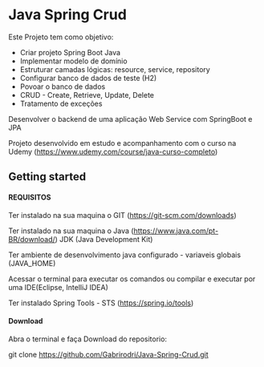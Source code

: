 # Java Spring Crud

Este Projeto tem como objetivo:
- Criar projeto Spring Boot Java
- Implementar modelo de domínio
- Estruturar camadas lógicas: resource, service, repository
- Configurar banco de dados de teste (H2)
- Povoar o banco de dados
- CRUD - Create, Retrieve, Update, Delete
- Tratamento de exceções

Desenvolver o backend de uma aplicação Web Service com SpringBoot e JPA

Projeto desenvolvido em estudo e acompanhamento com o curso na Udemy (https://www.udemy.com/course/java-curso-completo)

## Getting started

#### REQUISITOS

Ter instalado na sua maquina o GIT (https://git-scm.com/downloads) 

Ter instalado na sua maquina o Java (https://www.java.com/pt-BR/download/) JDK (Java Development Kit) 

Ter ambiente de desenvolvimento java configurado - variaveis globais (JAVA_HOME) 

Acessar o terminal para executar os comandos ou compilar e executar por uma IDE(Eclipse, IntelliJ IDEA) 

Ter instalado Spring Tools - STS (https://spring.io/tools) 


#### Download

Abra o terminal e faça Download do repositorio:

git clone https://github.com/Gabrirodri/Java-Spring-Crud.git

